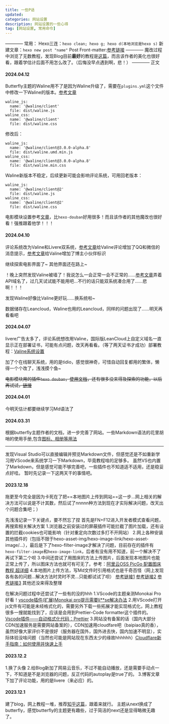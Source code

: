 ```yaml
---
title: 一些P话
updated: 
categories: 网站设置
description: 网站设置的一些心得
tag: [网站设置, 常用命令]
---
```

————
常用：
Hexo三连：```hexo clean; hexo g; hexo d(本地浏览是hexo s)```
新建文章：```hexo new post "name"```
Post Front-matter:[参考链接](https://butterfly.js.org/posts/dc584b87/#Page-Front-matter)
————
魔改过程中浏览了无数教程，发现Blog目前**最好**的教程是[这篇](https://meuicat.com/blog/24/)，而且该作者的美化也很好看，跟着学估计后面不用怎么改了。（后悔没早点遇到啊，悲！）
————
正文
#### 2024.04.12
Butterfly主题的Waline用不了是因为Waline升级了，需要在`plugins.yml`这个文件中修改一下Waline的版本。[参考文章](https://github.com/walinejs/waline/issues/2204)
```
waline_js:
  name: '@waline/client'
  file: dist/waline.js
waline_css:
  name: '@waline/client'
  file: dist/waline.css
```
修改后：
```
waline_js:
  name: '@waline/client@3.0.0-alpha.8'
  file: dist/waline.umd.min.js
waline_css:
  name: '@waline/client@3.0.0-alpha.8'
  file: dist/waline.min.css
```
Waline新版本不稳定，后续更新可能会影响评论系统，可用回老版本：
```
waline_js:
  name: '@waline/client@2'
  file: dist/waline.js
waline_css:
  name: '@waline/client@2'
  file: dist/waline.css
```
电影模块设置参考[文章](https://meuicat.com/blog/42/#%E8%B6%B3%E8%BF%B9%E9%A1%B5)，比`hexo-douban`好用很多！而且该作者的其他魔改也很好看！强推跟着他学！！！
#### 2024.04.10
评论系统改为Valine和Livere双系统，[参考文章](https://blog.imlete.cn/article/Valine-LeanCloud-Config.html#%E5%89%8D%E8%A8%80)给Valine评论增加了QQ和微信的消息提示，[参考文章](https://moonshuo.cn/posts/51359.html#%E8%AF%84%E8%AE%BA%E7%95%8C%E9%9D%A2%E7%9A%84%E7%BE%8E%E5%8C%96)给Valine增加了博主小伙伴标识

继续探索电影界面了~ 其他界面还在路上~

！晚上突然发现Valine被墙了！我说怎么一会正常一会不正常的......[参考文章](https://blog.chyk.ink/2022/07/19/valine-block-china-fix/)弄着API域名了，过几天试试能不能用吧...不行的话只能双系统凑合用了......悲啊！！！

发现Waline好像比Valine更好玩......换系统啦~

数据储存在Leancloud，Waline也用的Leancloud，同样的问题出现了......明天再看看吧
#### 2024.04.07
livere广告太多了，评论系统想改用Valine，国际版LeanCloud上自定义域名一直显示正在部署证书，可能有点问题，改天再看看。（等了两天证书才成功）部署教程：[Valine系统设置](https://moonshuo.cn/posts/51359.html#%E9%83%A8%E7%BD%B2)

加了个在线聊天系统，用的是tidio，感觉很神奇，可惜自动回复都用的繁体，懒得一个个改了，浅浅摸个鱼~

~~电影模块用的插件```hexo douban```，[使用文档](https://github.com/mythsman/hexo-douban?tab=readme-ov-file)，还有很多没来得及探索的功能，以后再试试，[链接](https://butterfly.js.org/posts/4073eda/#%E5%BB%BA%E8%AD%B0)~~
#### 2024.04.01
今明天估计都要继续学习Md语法了
#### 2024.03.31
根据butterfly主题作者的文档，进一步完善了网站。一些Markdown语法的花里胡哨的使用手册,包含[图标、相册等用法](https://butterfly.js.org/posts/4aa8abbe/#%E6%A8%99%E7%B1%A4%E5%A4%96%E6%8E%9B%EF%BC%88Tag-Plugins%EF%BC%89)
___
发现Visual Studio可以直接编辑并预览Markdown文件，但感觉还是不如重新学习用VScode来系统学习一下Markdown，毕竟教程啥的足够多。
虽然VS也内置了Markdown，但是感觉可能不够完善吧，一些插件也不知道适不适用，还是稳妥点好哇。
暂时先记录一下这两天干的事情吧。

#### 2023.12.18
拖更至今完全是因为卡死在了把==本地图片上传到网站==这一步...网上相关的解决方法可以说是不计其数，然后试了nnnnn种方法到现在才实际解决问题，改天出个问题合集吧；）

先浅浅记录一下关键点，要不然忘了捏
首先是FN+F12进入开发者模式查看问题，再搜索相关解决方案
1.浏览器之前安装过的屏蔽插件可能拦截了图片加载，还有设置的拦截cookies也可能影响（针对重定向次数过多打不开网站）
2.网上各种安装其他插件的（包括不限于hexo-asset-img/hexo-image-link/hexo-asset-image/...），最后是下了hexo-filter-image才解决了问题，目前存在的插件有`hexo-filter-image`和`hexo-image-link`，后者有没有用不知道，前一个解决不了再试下第二个呗
3.中间还尝试了用图床的方法上传图片，后面发现本地图片也能正常上传了，所以图床方法也就可有可无了。参考：[阿里云OSS PicGo 配置图床教程 超详细](https://zhuanlan.zhihu.com/p/104152479)
4.本地图片上传方法，写Md文件时引用格式也是千奇百怪（网上发现各有各的问题...解决方法时灵时不灵...只能都试试了呗）
[参考链接1](https://ifwind.github.io/2021/06/17/hexo%E6%90%AD%E5%BB%BA%E5%8D%9A%E5%AE%A2%E5%87%BA%E7%8E%B0%E7%9A%84%E4%B8%80%E4%BA%9B%E9%97%AE%E9%A2%98%EF%BC%88%E6%8C%81%E7%BB%AD%E6%9B%B4%E6%96%B0-%EF%BC%89/#tips)   [参考链接2](https://unpurerationalist.github.io/2023/02/23/Hexo-%E5%8D%9A%E5%AE%A2%E6%97%A0%E6%B3%95%E6%98%BE%E7%A4%BA%E5%9B%BE%E7%89%87%E8%A7%A3%E5%86%B3%E6%96%B9%E6%B3%95/)   [参考链接3](https://blog.csdn.net/CHN_Joker/article/details/125339751?utm_medium=distribute.pc_relevant.none-task-blog-2~default~baidujs_baidulandingword~default-8-125339751-blog-107191688.235^v39^pc_relevant_anti_vip_base&spm=1001.2101.3001.4242.5&utm_relevant_index=11)
其他还没来得及整理


在解决问题过程中还尝试了一些有的没的hhh
1.VScode的主题亲测Monokai Pro好看！[vscode插件(扩展)Monokai pro提示需要li**se解决办法](https://blog.csdn.net/BjarneCpp/article/details/111565063)
2.用VScode打开js文件有可能是未经格式化的，需要另外下载一些拓展才能实现格式化，网上教程很多一搜就能找到了，应该是会用到Prettier-Code formatter这个插件的。[Vscode插件——自动格式化代码：Prettier](https://blog.csdn.net/weixin_43533151/article/details/113416862)
3.网站没有备案的话（国内大部分CDN加速服务是需要网站备案的），CDN加速用cloudfare吧（baipiao真的香），虽然好像大家评价不是很好（服务器在国外，国外进去快，国内加速不明显），实际体验没啥问题（当然也可能是网站现在东西太少的缘故hhhhhh）[Cloudflare新手指南：如何使用并快速上手](https://blog.csdn.net/qq_58995858/article/details/132418319)

#### 2023.12.2
1.换了头像
2.给Blog新加了网易云音乐，不过不能自动播放，还是需要手动点一下，不知道是不是浏览器的问题，反正代码的autoplay是true了的。
3.博客文章下加了评论功能，用的是livere（来必应）的。

#### 2023.12.1
建了blog，网上教程一堆，推荐[知乎这篇](https://zhuanlan.zhihu.com/p/102592286/)，跟着来就行。
主题从next换成了butterfly，感觉butterfly的主题更有趣些，过于简洁的next还是显得略微无趣了。